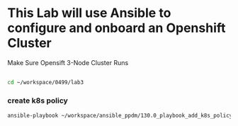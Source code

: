 # This Lab will use Ansible to configure and onboard an Openshift Cluster

Make Sure Opensift 3-Node Cluster Runs
##

```bash
cd ~/workspace/0499/lab3
```



### create k8s policy

```bash
ansible-playbook ~/workspace/ansible_ppdm/130.0_playbook_add_k8s_policy_and_rule.yml
```
